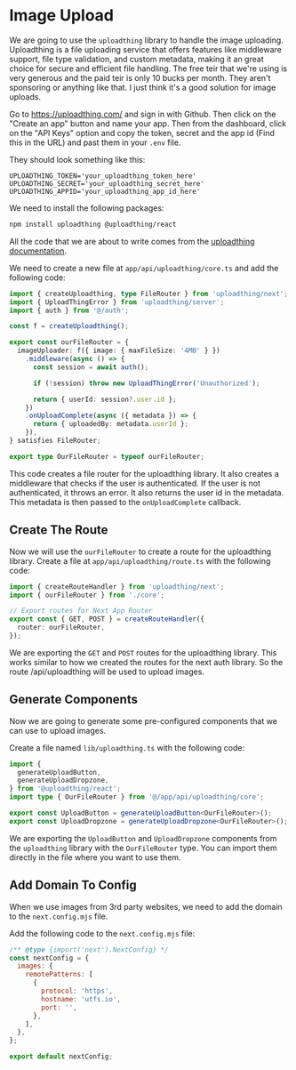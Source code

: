 # Image Upload

We are going to use the `uploadthing` library to handle the image uploading. Uploadthing is a file uploading service that offers features like middleware support, file type validation, and custom metadata, making it an great choice for secure and efficient file handling. The free teir that we're using is very generous and the paid teir is only 10 bucks per month. They aren't sponsoring or anything like that. I just think it's a good solution for image uploads.

Go to https://uploadthing.com/ and sign in with Github. Then click on the "Create an app" button and name your app. Then from the dashboard, click on the "API Keys" option and copy the token, secret and the app id (Find this in the URL) and past them in your `.env` file.

They should look something like this:

```
UPLOADTHING_TOKEN='your_uploadthing_token_here'
UPLOADTHING_SECRET='your_uploadthing_secret_here'
UPLOADTHING_APPID='your_uploadthing_app_id_here'
```

We need to install the following packages:

```bash
npm install uploadthing @uploadthing/react
```

All the code that we are about to write comes from the [uploadthing documentation](https://docs.uploadthing.com/getting-started/appdir).

We need to create a new file at `app/api/uploadthing/core.ts` and add the following code:

```ts
import { createUploadthing, type FileRouter } from 'uploadthing/next';
import { UploadThingError } from 'uploadthing/server';
import { auth } from '@/auth';

const f = createUploadthing();

export const ourFileRouter = {
  imageUploader: f({ image: { maxFileSize: '4MB' } })
    .middleware(async () => {
      const session = await auth();

      if (!session) throw new UploadThingError('Unauthorized');

      return { userId: session?.user.id };
    })
    .onUploadComplete(async ({ metadata }) => {
      return { uploadedBy: metadata.userId };
    }),
} satisfies FileRouter;

export type OurFileRouter = typeof ourFileRouter;
```

This code creates a file router for the uploadthing library. It also creates a middleware that checks if the user is authenticated. If the user is not authenticated, it throws an error. It also returns the user id in the metadata. This metadata is then passed to the `onUploadComplete` callback.

## Create The Route

Now we will use the `ourFileRouter` to create a route for the uploadthing library. Create a file at `app/api/uploadthing/route.ts` with the following code:

```ts
import { createRouteHandler } from 'uploadthing/next';
import { ourFileRouter } from './core';

// Export routes for Next App Router
export const { GET, POST } = createRouteHandler({
  router: ourFileRouter,
});
```

We are exporting the `GET` and `POST` routes for the uploadthing library. This works similar to how we created the routes for the next auth library. So the route /api/uploadthing will be used to upload images.

## Generate Components

Now we are going to generate some pre-configured components that we can use to upload images.

Create a file named `lib/uploadthing.ts` with the following code:

```ts
import {
  generateUploadButton,
  generateUploadDropzone,
} from '@uploadthing/react';
import type { OurFileRouter } from '@/app/api/uploadthing/core';

export const UploadButton = generateUploadButton<OurFileRouter>();
export const UploadDropzone = generateUploadDropzone<OurFileRouter>();
```

We are exporting the `UploadButton` and `UploadDropzone` components from the `uploadthing` library with the `OurFileRouter` type. You can import them directly in the file where you want to use them.

## Add Domain To Config

When we use images from 3rd party websites, we need to add the domain to the `next.config.mjs` file.

Add the following code to the `next.config.mjs` file:

```js
/** @type {import('next').NextConfig} */
const nextConfig = {
  images: {
    remotePatterns: [
      {
        protocol: 'https',
        hostname: 'utfs.io',
        port: '',
      },
    ],
  },
};

export default nextConfig;
```

